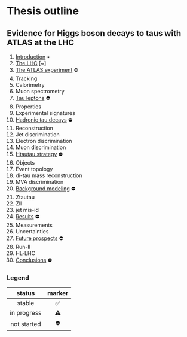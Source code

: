 # Thesis outline

## Evidence for Higgs boson decays to taus with ATLAS at the LHC

1. [Introduction](tex/introduction.tex) :black_small_square:
1. [The LHC](tex/)                  [~]
1. [The ATLAS experiment](tex/)     :no_entry:
  1. Tracking
  1. Calorimetry
  1. Muon spectrometry
1. [Tau leptons](tex/)              :no_entry:
  1. Properties
  2. Experimental signatures
1. [Hadronic tau decays](tex/)      :no_entry:
  1. Reconstruction
  1. Jet discrimination
  1. Electron discrimination
  1. Muon discrimination
1. [Htautau strategy](tex/)         :no_entry:
  1. Objects
  1. Event topology
  1. di-tau mass reconstruction
  1. MVA discrimination
1. [Background modeling](tex/)      :no_entry:
  1. Ztautau
  1. Zll
  1. jet mis-id
1. [Results](tex/)                  :no_entry:
  1. Measurements
  1. Uncertainties
1. [Future prospects](tex/)         :no_entry:
  1. Run-II
  1. HL-LHC
1. [Conclusions](tex/)              :no_entry:

### Legend

| status      | marker             |
|:-----------:|:------------------:|
| stable      | :white_check_mark: |
| in progress | :warning:          |
| not started | :no_entry:         |

